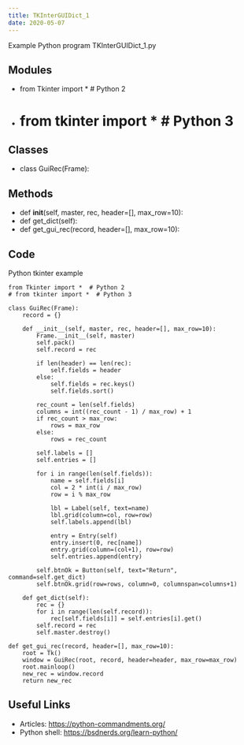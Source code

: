 ```yaml
---
title: TKInterGUIDict_1
date: 2020-05-07
---
```

Example Python program TKInterGUIDict_1.py

## Modules

* from Tkinter import *  # Python 2
* # from tkinter import *  # Python 3

## Classes

* class GuiRec(Frame):

## Methods

* def __init__(self, master, rec, header=[], max_row=10):
* def get_dict(self):
* def get_gui_rec(record, header=[], max_row=10):

## Code

Python tkinter example

    from Tkinter import *  # Python 2
    # from tkinter import *  # Python 3
    
    class GuiRec(Frame):
        record = {}
        
        def __init__(self, master, rec, header=[], max_row=10):
            Frame.__init__(self, master)
            self.pack()
            self.record = rec
            
            if len(header) == len(rec):
                self.fields = header
            else:
                self.fields = rec.keys()
                self.fields.sort()
            
            rec_count = len(self.fields)
            columns = int((rec_count - 1) / max_row) + 1
            if rec_count > max_row:
                rows = max_row
            else:
                rows = rec_count
                
            self.labels = []
            self.entries = []
            
            for i in range(len(self.fields)):
                name = self.fields[i]
                col = 2 * int(i / max_row)
                row = i % max_row
    
                lbl = Label(self, text=name)
                lbl.grid(column=col, row=row)
                self.labels.append(lbl)
    
                entry = Entry(self)
                entry.insert(0, rec[name])
                entry.grid(column=(col+1), row=row)
                self.entries.append(entry)
                
            self.btnOk = Button(self, text="Return", command=self.get_dict)
            self.btnOk.grid(row=rows, column=0, columnspan=columns+1)
    
        def get_dict(self):
            rec = {}
            for i in range(len(self.record)):
                rec[self.fields[i]] = self.entries[i].get()
            self.record = rec
            self.master.destroy()
    
    def get_gui_rec(record, header=[], max_row=10):
        root = Tk()
        window = GuiRec(root, record, header=header, max_row=max_row)
        root.mainloop()
        new_rec = window.record
        return new_rec

## Useful Links

- Articles: https://python-commandments.org/
- Python shell: https://bsdnerds.org/learn-python/
